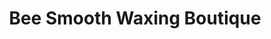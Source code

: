 ---
title: "Bee Smooth Waxing Boutique"
url: /grand-junction/bee-smooth-waxing-boutique/
shop: Kosmetik
---